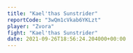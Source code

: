 ```yaml
---
title: "Kael'thas Sunstrider"
reportCode: "3wQm1cVkab6YKLzt"
player: "Zvora"
fight: "Kael'thas Sunstrider"
date: 2021-09-26T18:56:24.204000+00:00
---
```

